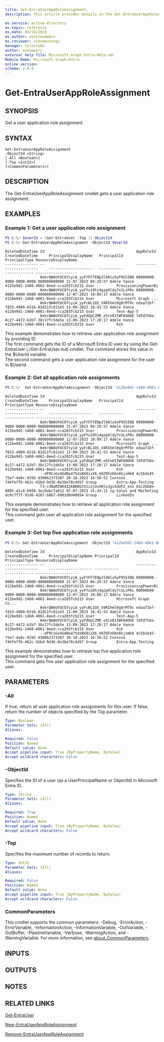 ```yaml
---
title: Get-EntraUserAppRoleAssignment.
description: This article provides details on the Get-EntraUserAppRoleAssignment command.

ms.service: active-directory
ms.topic: reference
ms.date: 03/19/2024
ms.author: eunicewaweru
ms.reviewer: stevemutungi
manager: CelesteDG
author: msewaweru
external help file: Microsoft.Graph.Entra-Help.xml
Module Name: Microsoft.Graph.Entra
online version:
schema: 2.0.0
---
```


# Get-EntraUserAppRoleAssignment

## SYNOPSIS
Get a user application role assignment.

## SYNTAX

```
Get-EntraUserAppRoleAssignment
-ObjectId <String>
[-All <Boolean>]
[-Top <Int32>]
[<CommonParameters>]
```

## DESCRIPTION
The Get-EntraUserAppRoleAssignment cmdlet gets a user application role assignment.

## EXAMPLES

### Example 1: Get a user application role assignment
```powershell
PS C:\> $UserId = (Get-EntraUser -Top 1).ObjectId
PS C:\> Get-EntraUserAppRoleAssignment -ObjectId $UserId
```
```output
DeletedDateTime Id                                          AppRoleId                            CreatedDateTime     PrincipalDisplayName   PrincipalId                          PrincipalType ResourceDisplayName
--------------- --                                          ---------                            ---------------     --------------------   -----------                          ------------- -------------------
                0ekrQWAUYUCO7cyiA_yyFYFF7ENp2l9Alu5oP9S5INQ 00000000-0000-0000-0000-000000000000 31-07-2023 04:29:57 Adele Vance            412be9d1-1460-4061-8eed-cca203fcb215 User          ProvisioningPowerBi
                0ekrQWAUYUCO7cyiA_yyFYu1Ohj4gzpHldy7n1LzP0s 00000000-0000-0000-0000-000000000000 12-07-2023 10:09:17 Adele Vance            412be9d1-1460-4061-8eed-cca203fcb215 User          Microsoft Graph ...
                0ekrQWAUYUCO7cyiA_yyFcBL1QS_V4RIhml0g8rMT9c edaa71bf-f833-4989-8316-82d11fc811e5 13-09-2023 16:41:53 Adele Vance            412be9d1-1460-4061-8eed-cca203fcb215 User          Test-App-5
                0ekrQWAUYUCO7cyiA_yyFdUpCZMR_e5Cn01fWFA9OUE 7dfd756e-8c27-4472-b2b7-38c17fc5de5e 13-09-2023 17:28:17 Adele Vance            412be9d1-1460-4061-8eed-cca203fcb215 User          Ksh
```

This example demonstrates how to retrieve user application role assignment by providing ID.  
The first command gets the ID of a Microsoft Entra ID user by using the Get-EntraUser (./Get-EntraUser.md) cmdlet. 
The command stores the value in the $UserId variable.  
The second command gets a user application role assignment for the user in $UserId.

### Example 2: Get all application role assignments
```powershell
PS C:\>  Get-EntraUserAppRoleAssignment -ObjectId "412be9d1-1460-4061-8eed-cca203fcb215" -All $true
```
```output
DeletedDateTime Id                                          AppRoleId                            CreatedDateTime     PrincipalDisplayName   PrincipalId                          PrincipalType ResourceDisplayName
--------------- --                                          ---------                            ---------------     --------------------   -----------                          ------------- -------------------
                0ekrQWAUYUCO7cyiA_yyFYFF7ENp2l9Alu5oP9S5INQ 00000000-0000-0000-0000-000000000000 31-07-2023 04:29:57 Adele Vance            412be9d1-1460-4061-8eed-cca203fcb215 User          ProvisioningPowerBi
                0ekrQWAUYUCO7cyiA_yyFYu1Ohj4gzpHldy7n1LzP0s 00000000-0000-0000-0000-000000000000 12-07-2023 10:09:17 Adele Vance            412be9d1-1460-4061-8eed-cca203fcb215 User          Microsoft Graph ...
                0ekrQWAUYUCO7cyiA_yyFcBL1QS_V4RIhml0g8rMT9c edaa71bf-f833-4989-8316-82d11fc811e5 13-09-2023 16:41:53 Adele Vance            412be9d1-1460-4061-8eed-cca203fcb215 User          Test-App-5
                0ekrQWAUYUCO7cyiA_yyFdUpCZMR_e5Cn01fWFA9OUE 7dfd756e-8c27-4472-b2b7-38c17fc5de5e 13-09-2023 17:28:17 Adele Vance            412be9d1-1460-4061-8eed-cca203fcb215 User          Ksh
                --dP9CxGvUGdNo4754xNX8ixX6_HdZ9FnObn6kjsHk0 4c5b2e45-75e7-4e8c-9292-d30062373387 20-10-2023 16:58:52 Contoso                f44fe7fb-462c-41bd-9d36-8e3be78c4d5f Group         Entra-App-Testing
                f3-c3NaRZ0K4Z2kB0NSIVIiJjUvXRlxJgcXdUFZ_xno 01c2bb8e-0895-42c8-b950-3ec8abc7a012 07-07-2023 15:24:11 sg-Sales and Marketing dc9c7f7f-91d6-4267-b867-6901d0d48854 Group         LinkedIn
```

This example demonstrates how to retrieve all application role assignment for the specified user.   
This command gets user all application role assignment for the specified user.

### Example 3: Get top five application role assignments
```powershell
PS C:\> Get-EntraUserAppRoleAssignment -ObjectId "412be9d1-1460-4061-8eed-cca203fcb215" -Top 5
```
```output
DeletedDateTime Id                                          AppRoleId                            CreatedDateTime     PrincipalDisplayName PrincipalId                          PrincipalType ResourceDisplayName
--------------- --                                          ---------                            ---------------     -------------------- -----------                          ------------- -------------------
                0ekrQWAUYUCO7cyiA_yyFYFF7ENp2l9Alu5oP9S5INQ 00000000-0000-0000-0000-000000000000 31-07-2023 04:29:57 Adele Vance          412be9d1-1460-4061-8eed-cca203fcb215 User          ProvisioningPowerBi
                0ekrQWAUYUCO7cyiA_yyFYu1Ohj4gzpHldy7n1LzP0s 00000000-0000-0000-0000-000000000000 12-07-2023 10:09:17 Adele Vance          412be9d1-1460-4061-8eed-cca203fcb215 User          Microsoft Graph Co...
                0ekrQWAUYUCO7cyiA_yyFcBL1QS_V4RIhml0g8rMT9c edaa71bf-f833-4989-8316-82d11fc811e5 13-09-2023 16:41:53 Adele Vance          412be9d1-1460-4061-8eed-cca203fcb215 User          Test-App-5
                0ekrQWAUYUCO7cyiA_yyFdUpCZMR_e5Cn01fWFA9OUE 7dfd756e-8c27-4472-b2b7-38c17fc5de5e 13-09-2023 17:28:17 Adele Vance          412be9d1-1460-4061-8eed-cca203fcb215 User          Ksh
                --dP9CxGvUGdNo4754xNX8ixX6_HdZ9FnObn6kjsHk0 4c5b2e45-75e7-4e8c-9292-d30062373387 20-10-2023 16:58:52 Contoso              f44fe7fb-462c-41bd-9d36-8e3be78c4d5f Group         Entra-App-Testing
```

This example demonstrates how to retrieve top five application role assignment for the specified user.   
This command gets five user application role assignment for the specified user.

## PARAMETERS

### -All
If true, return all user application role assignments for this user.
If false, return the number of objects specified by the Top parameter.

```yaml
Type: Boolean
Parameter Sets: (All)
Aliases:

Required: False
Position: Named
Default value: None
Accept pipeline input: True (ByPropertyName, ByValue)
Accept wildcard characters: False
```

### -ObjectId
Specifies the ID of a user (as a UserPrincipalName or ObjectId) in Microsoft Entra ID.

```yaml
Type: String
Parameter Sets: (All)
Aliases:

Required: True
Position: Named
Default value: None
Accept pipeline input: True (ByPropertyName, ByValue)
Accept wildcard characters: False
```

### -Top
Specifies the maximum number of records to return.

```yaml
Type: Int32
Parameter Sets: (All)
Aliases:

Required: False
Position: Named
Default value: None
Accept pipeline input: True (ByPropertyName, ByValue)
Accept wildcard characters: False
```

### CommonParameters
This cmdlet supports the common parameters: -Debug, -ErrorAction, -ErrorVariable, -InformationAction, -InformationVariable, -OutVariable, -OutBuffer, -PipelineVariable, -Verbose, -WarningAction, and -WarningVariable. For more information, see [about_CommonParameters](https://go.microsoft.com/fwlink/?LinkID=113216).

## INPUTS

## OUTPUTS

## NOTES

## RELATED LINKS

[Get-EntraUser](Get-EntraUser.md)

[New-EntraUserAppRoleAssignment](New-EntraUserAppRoleAssignment.md)

[Remove-EntraUserAppRoleAssignment](Remove-EntraUserAppRoleAssignment.md)

